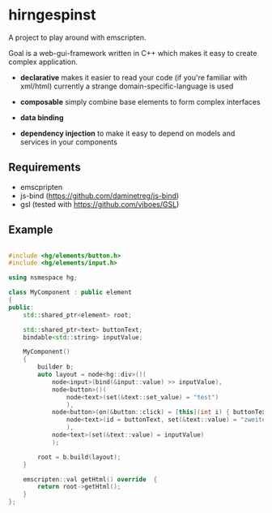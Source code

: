 # hirngespinst

A project to play around with emscripten.

Goal is a web-gui-framework written in C++ which makes it easy to create complex application.

* **declarative** makes it easier to read your code (if you're familiar with xml/html)
currently a strange domain-specific-language is used

* **composable** simply combine base elements to form complex interfaces

* **data binding** 

* **dependency injection** to make it easy to depend on models and services in your components

## Requirements

* emscpripten
* js-bind (https://github.com/daminetreg/js-bind)
* gsl (tested with https://github.com/viboes/GSL)

## Example

```C++

#include <hg/elements/button.h>
#include <hg/elements/input.h>

using nsmespace hg;

class MyComponent : public element
{
public:
	std::shared_ptr<element> root;

	std::shared_ptr<text> buttonText;
	bindable<std::string> inputValue;

	MyComponent()
	{
		builder b;
		auto layout = node<hg::div>()(
			node<input>(bind(&input::value) >> inputValue),
			node<button>()(
				node<text>(set(&text::set_value) = "test")
				),
			node<button>(on(&button::click) = [this](int i) { buttonText->value = "button clicked."; })(
				node<text>(id = buttonText, set(&text::value) = "zweiter test")
				),
			node<text>(set(&text::value) = inputValue)
			);

		root = b.build(layout);
	}

	emscripten::val getHtml() override	{
		return root->getHtml();
	}
};
```